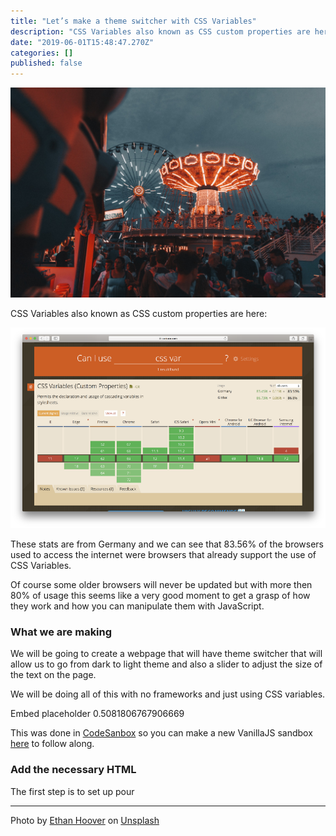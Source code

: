 ```yaml
---
title: "Let’s make a theme switcher with CSS Variables"
description: "CSS Variables also known as CSS custom properties are here:"
date: "2019-06-01T15:48:47.270Z"
categories: []
published: false
---
```


![](./asset-1.jpeg)

CSS Variables also known as CSS custom properties are here:

![Support for CSS Variables](./asset-2.png)

These stats are from Germany and we can see that 83.56% of the browsers used to access the internet were browsers that already support the use of CSS Variables.

Of course some older browsers will never be updated but with more then 80% of usage this seems like a very good moment to get a grasp of how they work and how you can manipulate them with JavaScript.

### What we are making

  

We will be going to create a webpage that will have theme switcher that will allow us to go from dark to light theme and also a slider to adjust the size of the text on the page.

We will be doing all of this with no frameworks and just using CSS variables.

Embed placeholder 0.5081806767906669

This was done in [CodeSanbox](https://codesanbox.io) so you can make a new VanillaJS sandbox [here](https://codesandbox.io/s/vanilla) to follow along. 

### Add the necessary HTML

  

The first step is to set up pour 

  

  

  

---

Photo by [Ethan Hoover](https://unsplash.com/photos/6pP4QXefjkg?utm_source=unsplash&utm_medium=referral&utm_content=creditCopyText) on [Unsplash](https://unsplash.com/search/photos/theme?utm_source=unsplash&utm_medium=referral&utm_content=creditCopyText)